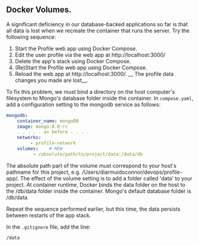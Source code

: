 ## Docker Volumes.

A significant deficiency in our database-backed applications so far is that all data is lost when we recreate the container that runs the server. Try the following sequence:

1. Start the Profile web app using Docker Compose.
1. Edit the user profile via the web app at http://localhost:3000/
1. Delete the app's stack using Docker Compose.
1. (Re)Start the Profile web app using Docker Compose.
1. Reload the web app at http://localhost:3000/. __ The profile data changes you made are lost__.

To fix this problem, we must bind a directory on the host computer's filesystem to Mongo's database folder inside the container. In `compose.yaml`, add a configuration setting to the mongodb service as follows:
~~~yaml
mongodb:
    container_name: mongoDB
    image: mongo:8.0-rc
    . . . . . as before . . . .
    networks:
         - profile-network
    volumes:    # NEW
          - /absolute/path/to/project/data:/data/db  
~~~
The absolute path part of the volume must correspond to your host's pathname for this project, e.g. /Users/diarmuidoconnor/devops/profile-app/.  The effect of the volume setting is to add a folder called 'data' to your project. At container runtime, Docker binds the data folder on the host to the /db/data folder inside the container. Mongo's default database folder is /db/data.

Repeat the sequence performed earlier, but this time, the data persists between restarts of the app stack.

In the `.gitignore` file, add the line:
~~~
/data
~~~